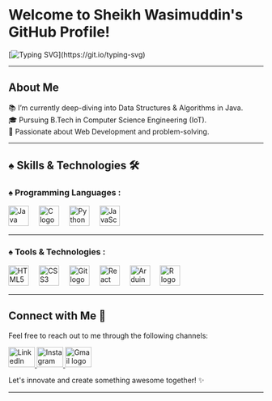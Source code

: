 

<h1 align="left">Welcome to Sheikh Wasimuddin's GitHub Profile!</h1>

[![Typing SVG](https://readme-typing-svg.demolab.com?font=Fira+Code&size=25&pause=1000&color=F7167A&width=700&lines=Hello!+My+name+is+Sheikh+Wasimuddin;I+love+creating+websites;Exploring+data+structures+and+algorithms;)](https://git.io/typing-svg)

---

<h2 align="left">About Me</h2>

<p align="left">
  📚 I’m currently deep-diving into Data Structures & Algorithms in Java.<br>
  🎓 Pursuing B.Tech in Computer Science Engineering (IoT).<br>
  🔭 Passionate about Web Development and problem-solving.
</p>

---

<h2 align="left">♠ Skills & Technologies 🛠️</h2>

<h3 align="left">♠ Programming Languages :</h3>

<div align="left">
  <img src="https://cdn.jsdelivr.net/gh/devicons/devicon/icons/java/java-original.svg" height="40" alt="Java logo" />
  <img width="12" />
  <img src="https://cdn.jsdelivr.net/gh/devicons/devicon/icons/c/c-original.svg" height="40" alt="C logo" />
  <img width="12" />
  <img src="https://cdn.jsdelivr.net/gh/devicons/devicon/icons/python/python-original.svg" height="40" alt="Python logo" />
  <img width="12" />
  <img src="https://cdn.jsdelivr.net/gh/devicons/devicon/icons/javascript/javascript-original.svg" height="40" alt="JavaScript logo" />
</div>

---

<h3 align="left">♠ Tools & Technologies :</h3>

<div align="left">
  <img src="https://cdn.jsdelivr.net/gh/devicons/devicon/icons/html5/html5-original.svg" height="40" alt="HTML5 logo" />
  <img width="12" />
  <img src="https://cdn.jsdelivr.net/gh/devicons/devicon/icons/css3/css3-original.svg" height="40" alt="CSS3 logo" />
  <img width="12" />
  <img src="https://cdn.jsdelivr.net/gh/devicons/devicon/icons/git/git-original.svg" height="40" alt="Git logo" />
  <img width="12" />
  <img src="https://cdn.jsdelivr.net/gh/devicons/devicon/icons/react/react-original.svg" height="40" alt="React logo" />
  <img width="12" />
  <img src="https://cdn.jsdelivr.net/gh/devicons/devicon/icons/arduino/arduino-original.svg" height="40" alt="Arduino logo" />
  <img width="12" />
  <img src="https://cdn.jsdelivr.net/gh/devicons/devicon/icons/R/R-original.svg" height="40" alt="R logo" />
  
</div>

---

<h2 align="left">Connect with Me 🤝</h2>

<p align="left">Feel free to reach out to me through the following channels:</p>

<div align="left">
  <a href="https://www.linkedin.com/in/sheikhwasimuddin/" target="_blank">
    <img src="https://raw.githubusercontent.com/maurodesouza/profile-readme-generator/master/src/assets/icons/social/linkedin/default.svg" width="52" height="40" alt="LinkedIn logo" />
  </a>
  <a href="https://www.instagram.com/sheikh_wasimuddin" target="_blank">
    <img src="https://raw.githubusercontent.com/maurodesouza/profile-readme-generator/master/src/assets/icons/social/instagram/default.svg" width="52" height="40" alt="Instagram logo" />
  </a>
  <a href="mailto:sheikhwasimuddin21@gmail.com" target="_blank">
    <img src="https://raw.githubusercontent.com/maurodesouza/profile-readme-generator/master/src/assets/icons/social/gmail/default.svg" width="52" height="40" alt="Gmail logo" />
  </a>
</div>

<p align="left">Let's innovate and create something awesome together! ✨</p>

---
